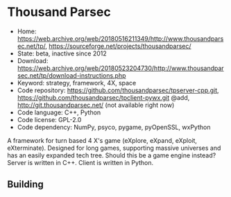 # Thousand Parsec

- Home: https://web.archive.org/web/20180516211349/http://www.thousandparsec.net/tp/, https://sourceforge.net/projects/thousandparsec/
- State: beta, inactive since 2012
- Download: https://web.archive.org/web/20180523204730/http://www.thousandparsec.net/tp/download-instructions.php
- Keyword: strategy, framework, 4X, space
- Code repository: https://github.com/thousandparsec/tpserver-cpp.git, https://github.com/thousandparsec/tpclient-pywx.git @add, http://git.thousandparsec.net/ (not available right now)
- Code language: C++, Python
- Code license: GPL-2.0
- Code dependency: NumPy, psyco, pygame, pyOpenSSL, wxPython

A framework for turn based 4 X's game (eXplore, eXpand, eXploit, eXterminate). Designed for long games, supporting massive universes and has an easily expanded tech tree.
Should this be a game engine instead? Server is written in C++. Client is written in Python.

## Building
